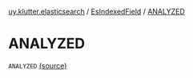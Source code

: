 [uy.klutter.elasticsearch](../index.md) / [EsIndexedField](index.md) / [ANALYZED](.)


# ANALYZED
`ANALYZED` [(source)](https://github.com/kohesive/klutter/blob/master/elasticsearch-jdk7/src/main/kotlin/uy/klutter/elasticsearch/Mappings.kt#L19)


